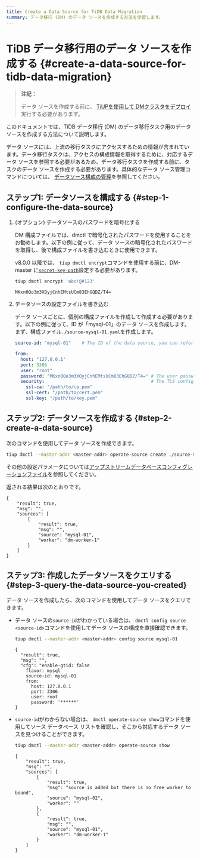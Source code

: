 ```yaml
---
title: Create a Data Source for TiDB Data Migration
summary: データ移行 (DM) のデータ ソースを作成する方法を学習します。
---
```


# TiDB データ移行用のデータ ソースを作成する {#create-a-data-source-for-tidb-data-migration}

> **注記：**
>
> データ ソースを作成する前に、 [TiUPを使用して DMクラスタをデプロイ](/dm/deploy-a-dm-cluster-using-tiup.md)実行する必要があります。

このドキュメントでは、TiDB データ移行 (DM) のデータ移行タスク用のデータ ソースを作成する方法について説明します。

データ ソースには、上流の移行タスクにアクセスするための情報が含まれています。データ移行タスクは、アクセスの構成情報を取得するために、対応するデータ ソースを参照する必要があるため、データ移行タスクを作成する前に、タスクのデータ ソースを作成する必要があります。具体的なデータ ソース管理コマンドについては、 [データソース構成の管理](/dm/dm-manage-source.md)を参照してください。

## ステップ1: データソースを構成する {#step-1-configure-the-data-source}

1.  (オプション) データソースのパスワードを暗号化する

    DM 構成ファイルでは、dmctl で暗号化されたパスワードを使用することをお勧めします。以下の例に従って、データ ソースの暗号化されたパスワードを取得し、後で構成ファイルを書き込むときに使用できます。

    v8.0.0 以降では、 `tiup dmctl encrypt`コマンドを使用する前に、DM-master に[`secret-key-path`](/dm/dm-master-configuration-file.md)設定する必要があります。

    ```bash
    tiup dmctl encrypt 'abc!@#123'
    ```

        MKxn0Qo3m3XOyjCnhEMtsUCm83EhGQDZ/T4=

2.  データソースの設定ファイルを書き込む

    データ ソースごとに、個別の構成ファイルを作成して作成する必要があります。以下の例に従って、ID が「mysql-01」のデータ ソースを作成します。まず、構成ファイル`./source-mysql-01.yaml`を作成します。

    ```yaml
    source-id: "mysql-01"    # The ID of the data source, you can refer this source-id in the task configuration and dmctl command to associate the corresponding data source.

    from:
      host: "127.0.0.1"
      port: 3306
      user: "root"
      password: "MKxn0Qo3m3XOyjCnhEMtsUCm83EhGQDZ/T4=" # The user password of the upstream data source. It is recommended to use the password encrypted with dmctl.
      security:                                        # The TLS configuration of the upstream data source. If not necessary, it can be deleted.
        ssl-ca: "/path/to/ca.pem"
        ssl-cert: "/path/to/cert.pem"
        ssl-key: "/path/to/key.pem"
    ```

## ステップ2: データソースを作成する {#step-2-create-a-data-source}

次のコマンドを使用してデータ ソースを作成できます。

```bash
tiup dmctl --master-addr <master-addr> operate-source create ./source-mysql-01.yaml
```

その他の設定パラメータについては[アップストリームデータベースコンフィグレーションファイル](/dm/dm-source-configuration-file.md)を参照してください。

返される結果は次のとおりです。

    {
        "result": true,
        "msg": "",
        "sources": [
            {
                "result": true,
                "msg": "",
                "source": "mysql-01",
                "worker": "dm-worker-1"
            }
        ]
    }

## ステップ3: 作成したデータソースをクエリする {#step-3-query-the-data-source-you-created}

データ ソースを作成したら、次のコマンドを使用してデータ ソースをクエリできます。

-   データ ソースの`source-id`がわかっている場合は、 `dmctl config source <source-id>`コマンドを使用してデータ ソースの構成を直接確認できます。

    ```bash
    tiup dmctl --master-addr <master-addr> config source mysql-01
    ```

        {
          "result": true,
          "msg": "",
          "cfg": "enable-gtid: false
            flavor: mysql
            source-id: mysql-01
            from:
              host: 127.0.0.1
              port: 3306
              user: root
              password: '******'
        }

-   `source-id`がわからない場合は、 `dmctl operate-source show`コマンドを使用してソース データベース リストを確認し、そこから対応するデータ ソースを見つけることができます。

    ```bash
    tiup dmctl --master-addr <master-addr> operate-source show
    ```

        {
            "result": true,
            "msg": "",
            "sources": [
                {
                    "result": true,
                    "msg": "source is added but there is no free worker to bound",
                    "source": "mysql-02",
                    "worker": ""
                },
                {
                    "result": true,
                    "msg": "",
                    "source": "mysql-01",
                    "worker": "dm-worker-1"
                }
            ]
        }
